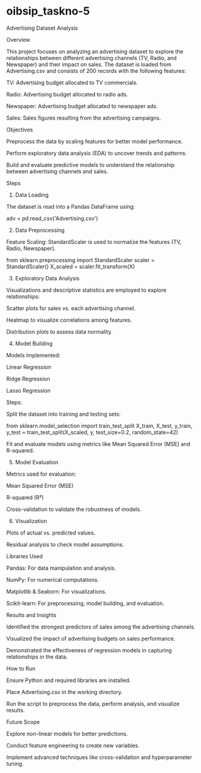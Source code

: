 # oibsip_taskno-5
Advertising Dataset Analysis

Overview

This project focuses on analyzing an advertising dataset to explore the relationships between different advertising channels (TV, Radio, and Newspaper) and their impact on sales. The dataset is loaded from Advertising.csv and consists of 200 records with the following features:

TV: Advertising budget allocated to TV commercials.

Radio: Advertising budget allocated to radio ads.

Newspaper: Advertising budget allocated to newspaper ads.

Sales: Sales figures resulting from the advertising campaigns.

Objectives

Preprocess the data by scaling features for better model performance.

Perform exploratory data analysis (EDA) to uncover trends and patterns.

Build and evaluate predictive models to understand the relationship between advertising channels and sales.

Steps

1. Data Loading

The dataset is read into a Pandas DataFrame using:

adv = pd.read_csv('Advertising.csv')

2. Data Preprocessing

Feature Scaling: StandardScaler is used to normalize the features (TV, Radio, Newspaper).

from sklearn.preprocessing import StandardScaler
scaler = StandardScaler()
X_scaled = scaler.fit_transform(X)

3. Exploratory Data Analysis

Visualizations and descriptive statistics are employed to explore relationships:

Scatter plots for sales vs. each advertising channel.

Heatmap to visualize correlations among features.

Distribution plots to assess data normality.

4. Model Building

Models Implemented:

Linear Regression

Ridge Regression

Lasso Regression

Steps:

Split the dataset into training and testing sets:

from sklearn.model_selection import train_test_split
X_train, X_test, y_train, y_test = train_test_split(X_scaled, y, test_size=0.2, random_state=42)

Fit and evaluate models using metrics like Mean Squared Error (MSE) and R-squared.

5. Model Evaluation

Metrics used for evaluation:

Mean Squared Error (MSE)

R-squared (R²)

Cross-validation to validate the robustness of models.

6. Visualization

Plots of actual vs. predicted values.

Residual analysis to check model assumptions.

Libraries Used

Pandas: For data manipulation and analysis.

NumPy: For numerical computations.

Matplotlib & Seaborn: For visualizations.

Scikit-learn: For preprocessing, model building, and evaluation.

Results and Insights

Identified the strongest predictors of sales among the advertising channels.

Visualized the impact of advertising budgets on sales performance.

Demonstrated the effectiveness of regression models in capturing relationships in the data.

How to Run

Ensure Python and required libraries are installed.

Place Advertising.csv in the working directory.

Run the script to preprocess the data, perform analysis, and visualize results.

Future Scope

Explore non-linear models for better predictions.

Conduct feature engineering to create new variables.

Implement advanced techniques like cross-validation and hyperparameter tuning.
